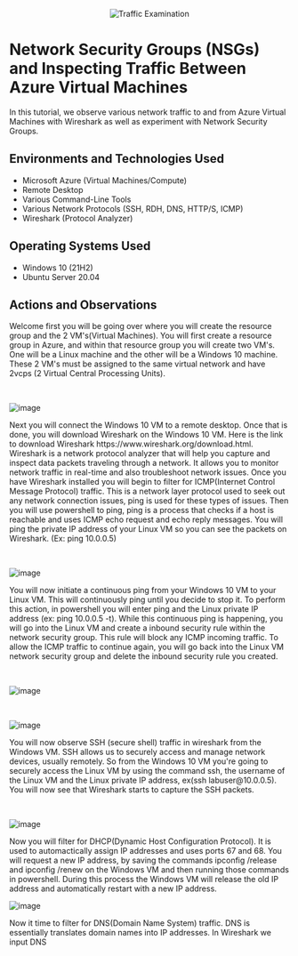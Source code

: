 <p align="center">
<img src="https://i.imgur.com/Ua7udoS.png" alt="Traffic Examination"/>
</p>

<h1>Network Security Groups (NSGs) and Inspecting Traffic Between Azure Virtual Machines</h1>
In this tutorial, we observe various network traffic to and from Azure Virtual Machines with Wireshark as well as experiment with Network Security Groups. <br />






<h2>Environments and Technologies Used</h2>

- Microsoft Azure (Virtual Machines/Compute)
- Remote Desktop
- Various Command-Line Tools
- Various Network Protocols (SSH, RDH, DNS, HTTP/S, ICMP)
- Wireshark (Protocol Analyzer)

<h2>Operating Systems Used </h2>

- Windows 10 (21H2)
- Ubuntu Server 20.04

<h2>Actions and Observations</h2>
Welcome first you will be going over where you will create the resource group and the 2 VM's(Virtual Machines). You will first create a resource group in Azure, and within that resource group you will create two VM's. One will be a Linux machine and the other will be a Windows 10 machine. These 2 VM's must be assigned to the same virtual network and have 2vcps (2 Virtual Central Processing Units).
</p>
<br />
<p>

![image](https://github.com/user-attachments/assets/ef7b58a6-4ded-4bfc-9841-d66e5ebad39c)
<p>

</p>
<p>
Next you will connect the Windows 10 VM to a remote desktop. Once that is done, you will download Wireshark on the Windows 10 VM. Here is the link to download Wireshark https://www.wireshark.org/download.html. Wireshark is a network protocol analyzer that will help you capture and inspect data packets traveling through a network. It allows you to monitor network traffic in real-time and also troubleshoot network issues. Once you have Wireshark installed you will begin to filter for ICMP(Internet Control Message Protocol) traffic. This is a network layer protocol used to seek out any network connection issues, ping is used for these types of issues. Then you will use powershell to ping, ping is a process that checks if a host is reachable and uses ICMP echo request and echo reply messages. You will ping the private IP address of your Linux VM so you can see the packets on Wireshark. (Ex: ping 10.0.0.5)
</p>
<br />

![image](https://github.com/user-attachments/assets/392411c3-d92f-4e55-880f-e76356666126)
<p>

<p>
</p>
<p>
You will now initiate a continuous ping from your Windows 10 VM to your Linux VM. This will continuously ping until you decide to stop it. To perform this action, in powershell you will enter ping and the Linux private IP address (ex: ping 10.0.0.5 -t). While this continuous ping is happening, you will go into the Linux VM and create a inbound security rule within the network security group. This rule will block any ICMP incoming traffic. To allow the ICMP traffic to continue again, you will go back into the Linux VM network security group and delete the inbound security rule you created.
</p>
<br />

<p>


![image](https://github.com/user-attachments/assets/411a8ebb-b038-45c4-8dc5-b077e99dfe04)

</p>
<br />

<p>

![image](https://github.com/user-attachments/assets/640f57f8-29b9-4c59-8dd6-0f89437d9ea0)


</p>
<p>
You will now observe SSH (secure shell) traffic in wireshark from the Windows VM. SSH allows us to securely access and manage network devices, usually remotely. So from the Windows 10 VM you're going to securely access the Linux VM by using the command ssh, the username of the Linux VM and the Linux private IP address, ex(ssh labuser@10.0.0.5). You will now see that Wireshark starts to capture the SSH packets.
</p>
<br />


![image](https://github.com/user-attachments/assets/1f1a5eae-d604-441f-acac-7e92316bf546)


Now you will filter for DHCP(Dynamic Host Configuration Protocol). It is used to automactically assign IP addresses and uses ports 67 and 68. You will request a new IP address, by saving the commands ipconfig /release and ipconfig /renew on the Windows VM and then running those commands in powershell. During this process the Windows VM will release the old IP address and automatically restart with a new IP address.


![image](https://github.com/user-attachments/assets/e15caf45-7675-4a75-a3b7-82f8820a20e1)


Now it time to filter for DNS(Domain Name System) traffic. DNS is essentially translates domain names into IP addresses. In Wireshark we input DNS
